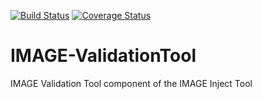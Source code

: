 [![Build Status](https://travis-ci.org/cnr-ibba/IMAGE-ValidationTool.svg?branch=master)](https://travis-ci.org/cnr-ibba/IMAGE-ValidationTool)
[![Coverage Status](https://coveralls.io/repos/github/cnr-ibba/IMAGE-ValidationTool/badge.svg?branch=master)](https://coveralls.io/github/cnr-ibba/IMAGE-ValidationTool?branch=master)

# IMAGE-ValidationTool
IMAGE Validation Tool component of the IMAGE Inject Tool
